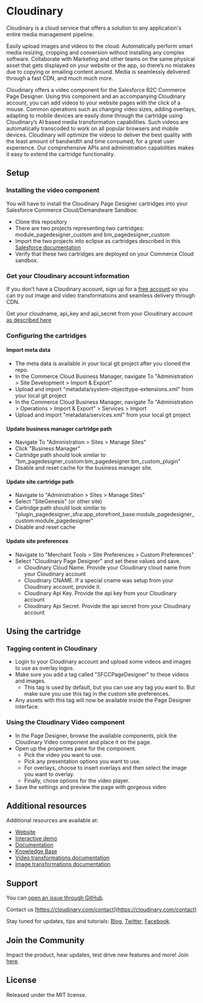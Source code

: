 Cloudinary
==========

Cloudinary is a cloud service that offers a solution to any application's entire media management pipeline. 

Easily upload images and videos to the cloud.  Automatically perform smart media resizing, cropping and conversion without installing any complex software.  Collaborate with Marketing and other teams on the same physical asset that gets displayed on your website or the app, so there’s no mistakes due to copying or emailing content around.  Media is seamlessly delivered through a fast CDN, and much much more. 

Cloudinary offers a video component for the Salesforce B2C Commerce Page Designer.  Using this component and an accompanying Cloudinary account, you can add videos to your website pages with the click of a mouse.  Common operations such as changing video sizes, adding overlays, adapting to mobile devices are easily done through the cartridge using Cloudinary’s AI based media transformation capabilities.  Such videos are automatically transcoded to work on all popular browsers and mobile devices.  Cloudinary will optimize the videos to deliver the best quality with the least amount of bandwidth and time consumed, for a great user experience. Our comprehensive APIs and administration capabilities makes it easy to extend the cartridge functionality.
  


## Setup ######################################################################

### Installing the video component 
You will have to install the Cloudinary Page Designer cartridges into your Salesforce Commerce Cloud/Demandware Sandbox:

* Clone this repository 
* There are two projects representing two cartridges:  module_pagedesigner_custom and bm_pagedesigner_custom
* Import the two projects into eclipse as cartridges described in this [Salesforce documentation](https://documentation.b2c.commercecloud.salesforce.com/DOC1/index.jsp?topic=%2Fcom.demandware.dochelp%2FSiteDevelopment%2FImportCartridgesIntoYourStorefront.html&cp=0_5_1_0_2)
* Verify that these two cartridges are deployed on your Commerce Cloud sandbox.


### Get your Cloudinary account information 

If you don’t have a Cloudinary account, sign up for a [free account](https://cloudinary.com/users/register/free) so you can try out image and video transformations and seamless delivery through CDN.

Get your cloudname, api_key and api_secret from your Cloudinary account [as described here](https://cloudinary.com/documentation/solution_overview#access_identifiers) 

### Configuring the cartridges

#### Import meta data

* The meta data is available in your local git project after you cloned the repo.
* In the Commerce Cloud Business Manager, navigate To "Administration > Site Development > Import & Export"
* Upload and import "metadata/system-objecttype-extensions.xml" from your local git project 
* In the Commerce Cloud Business Manager, navigate To "Administration > Operations > Import & Export" > Services > Import
* Upload and import "metadata/services.xml" from your local git project 


#### Update business manager cartridge path

* Navigate To "Administration > Sites > Manage Sites"
* Click "Business Manager"
* Cartridge path should look similar to "bm_pagedesigner_custom:bm_pagedesigner:bm_custom_plugin"
* Disable and reset cache for the business manager site.


#### Update site cartridge path

* Navigate to "Administration > Sites > Manage Sites"
* Select "SiteGenesis" (or other site)
* Cartridge path should look similar to "plugin_pagedesigner_sfra:app_storefront_base:module_pagedesigner_custom:module_pagedesigner"
* Disable and reset cache



#### Update site preferences

* Navigate to "Merchant Tools > Site Preferences > Custom Preferences"
* Select "Cloudinary Page Designer" and set these values and save.
  - Cloudinary Cloud Name.  Provide your Cloudinary cloud name from your Cloudinary account
  - Cloudinary CNAME. If a special cname was setup from your Cloudinary account, provide it.
  - Cloudinary Api Key.  Provide the api key from your Cloudinary account
  - Cloudinary Api Secret.   Provide the api secret from your Cloudinary account

## Using the cartridge ######################################################################

### Tagging content in Cloudinary
* Login to your Cloudinary account and upload some videos and images to use as overlay logos.
* Make sure you add a tag called "SFCCPageDesigner" to these videos and images.  
  - This tag is used by default, but you can use any tag you want to.  But make sure you use this tag in the custom site preferences. 
* Any assets with this tag will now be available inside the Page Designer interface.

### Using the Cloudinary Video component
* In the Page Designer, browse the available components, pick the Cloudinary Video component and place it on the page. 
* Open up the properties pane for the component.  
  - Pick the video you want to use.
  - Pick any presentation options you want to use.
  - For overlays, choose to insert overlays and then select the image you want to overlay.
  - Finally, chose options for the video player.
* Save the settings and preview the page with gorgeous video


## Additional resources ##########################################################

Additional resources are available at:

* [Website](https://cloudinary.com)
* [Interactive demo](https://demo.cloudinary.com/default)
* [Documentation](https://cloudinary.com/documentation)
* [Knowledge Base](https://support.cloudinary.com/hc/en-us)
* [Video transformations documentation](https://cloudinary.com/documentation/video_manipulation_and_delivery)
* [Image transformations documentation](https://cloudinary.com/documentation/image_transformations)

## Support

You can [open an issue through GitHub](https://github.com/cloudinary/cloudinary_sfcc_pagedesigner/issues).

Contact us [https://cloudinary.com/contact](https://cloudinary.com/contact)

Stay tuned for updates, tips and tutorials: [Blog](https://cloudinary.com/blog), [Twitter](https://twitter.com/cloudinary), [Facebook](https://www.facebook.com/Cloudinary).

## Join the Community ##########################################################

Impact the product, hear updates, test drive new features and more! Join [here](https://www.facebook.com/groups/CloudinaryCommunity).

## License #######################################################################

Released under the MIT license. 
